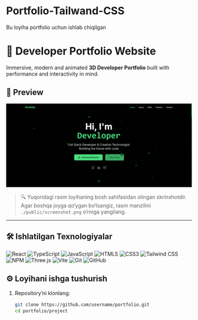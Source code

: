 # Portfolio-Tailwand-CSS
Bu loyiha portfolio uchun ishlab chiqilgan

# 🚀 Developer Portfolio Website

Immersive, modern and animated **3D Developer Portfolio** built with performance and interactivity in mind.

## 📸 Preview


![Preview](./project/public/f11.png)




> 🔍 Yuqoridagi rasm loyihaning bosh sahifasidan olingan skrinshotdir. Agar boshqa joyga qo‘ygan bo‘lsangiz, rasm manzilini `./public/screenshot.png` o‘rniga yangilang.

---

## 🛠 Ishlatilgan Texnologiyalar

<div align="left">

<img src="https://cdn.jsdelivr.net/gh/devicons/devicon/icons/react/react-original.svg" height="40" alt="React" title="React"/>
<img src="https://cdn.jsdelivr.net/gh/devicons/devicon/icons/typescript/typescript-original.svg" height="40" alt="TypeScript" title="TypeScript"/>
<img src="https://cdn.jsdelivr.net/gh/devicons/devicon/icons/javascript/javascript-original.svg" height="40" alt="JavaScript" title="JavaScript"/>
<img src="https://cdn.jsdelivr.net/gh/devicons/devicon/icons/html5/html5-original.svg" height="40" alt="HTML5" title="HTML5"/>
<img src="https://cdn.jsdelivr.net/gh/devicons/devicon/icons/css3/css3-original.svg" height="40" alt="CSS3" title="CSS3"/>
<img src="https://cdn.jsdelivr.net/gh/devicons/devicon/icons/tailwindcss/tailwindcss-plain.svg" height="40" alt="Tailwind CSS" title="Tailwind CSS"/>
<img src="https://cdn.jsdelivr.net/gh/devicons/devicon/icons/npm/npm-original-wordmark.svg" height="40" alt="NPM" title="NPM"/>
<img src="https://cdn.jsdelivr.net/gh/devicons/devicon/icons/threejs/threejs-original.svg" height="40" alt="Three.js" title="Three.js"/>
<img src="https://vitejs.dev/logo.svg" height="40" alt="Vite" title="Vite" />
<img src="https://cdn.jsdelivr.net/gh/devicons/devicon/icons/git/git-original.svg" height="40" alt="Git" title="Git"/>
<img src="https://cdn.jsdelivr.net/gh/devicons/devicon/icons/github/github-original.svg" height="40" alt="GitHub" title="GitHub"/>

</div>


## ⚙️ Loyihani ishga tushurish

1. Repository’ni klonlang:
   ```bash
   git clone https://github.com/username/portfolio.git
   cd portfolio/project

